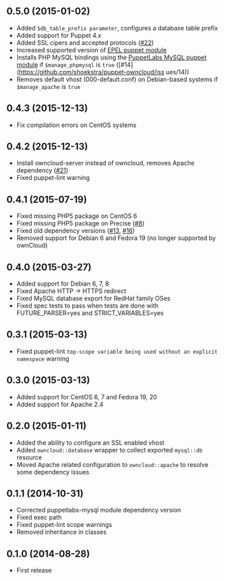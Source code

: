 ## 0.5.0  (2015-01-02)

- Added `$db_table_prefix parameter`, configures a database table prefix
- Added support for Puppet 4.x
- Added SSL cipers and accepted protocols ([#22](https://github.com/shoekstra/puppet-owncloud/pull/22))
- Increased supported version of [EPEL puppet module](https://github.com/stahnma/puppet-module-epel)
- Installs PHP MySQL bindings using the [PuppetLabs MySQL puppet module](https://github.com/puppetlabs/puppetlabs-mysql) if `$manage_phpmysql` is `true` ([#14](https://github.com/shoekstra/puppet-owncloud/iss
ues/14))
- Removes default vhost (000-default.conf) on Debian-based systems if `$manage_apache` is `true`

## 0.4.3  (2015-12-13)

- Fix compilation errors on CentOS systems

## 0.4.2  (2015-12-13)

- Install owncloud-server instead of owncloud, removes Apache dependency ([#21](https://github.com/shoekstra/puppet-owncloud/pull/21))
- Fixed puppet-lint warning

## 0.4.1  (2015-07-19)

- Fixed missing PHP5 package on CentOS 6
- Fixed missing PHP5 package on Precise ([#8](https://github.com/shoekstra/puppet-owncloud/issues/8))
- Fixed old dependency versions ([#13](https://github.com/shoekstra/puppet-owncloud/issues/13), [#16](https://github.com/shoekstra/puppet-owncloud/issues/16))
- Removed support for Debian 6 and Fedora 19 (no longer supported by ownCloud)

## 0.4.0  (2015-03-27)

- Added support for Debian 6, 7, 8
- Fixed Apache HTTP -> HTTPS redirect
- Fixed MySQL database export for RedHat family OSes
- Fixed spec tests to pass when tests are done with FUTURE_PARSER=yes and STRICT_VARIABLES=yes

## 0.3.1  (2015-03-13)

- Fixed puppet-lint `top-scope variable being used without an explicit namespace` warning

## 0.3.0  (2015-03-13)

- Added support for CentOS 6, 7 and Fedora 19, 20
- Added support for Apache 2.4

## 0.2.0  (2015-01-11)

- Added the ability to configure an SSL enabled vhost
- Added `owncloud::database` wrapper to collect exported `mysql::db` resource
- Moved Apache related configuration to `owncloud::apache` to resolve some dependency issues

## 0.1.1  (2014-10-31)

- Corrected puppetlabs-mysql module dependency version
- Fixed exec path
- Fixed puppet-lint scope warnings
- Removed inheritance in classes

## 0.1.0  (2014-08-28)

- First release
